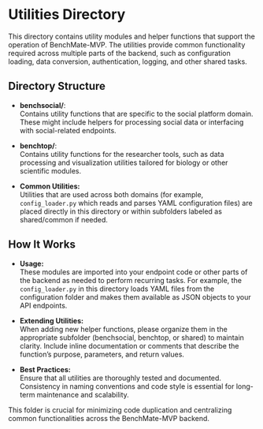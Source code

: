 # Utilities Directory

This directory contains utility modules and helper functions that support the operation of BenchMate-MVP. The utilities provide common functionality required across multiple parts of the backend, such as configuration loading, data conversion, authentication, logging, and other shared tasks.

## Directory Structure

- **benchsocial/**:  
  Contains utility functions that are specific to the social platform domain. These might include helpers for processing social data or interfacing with social-related endpoints.

- **benchtop/**:  
  Contains utility functions for the researcher tools, such as data processing and visualization utilities tailored for biology or other scientific modules.

- **Common Utilities:**  
  Utilities that are used across both domains (for example, `config_loader.py` which reads and parses YAML configuration files) are placed directly in this directory or within subfolders labeled as shared/common if needed.

## How It Works

- **Usage:**  
  These modules are imported into your endpoint code or other parts of the backend as needed to perform recurring tasks. For example, the `config_loader.py` in this directory loads YAML files from the configuration folder and makes them available as JSON objects to your API endpoints.

- **Extending Utilities:**  
  When adding new helper functions, please organize them in the appropriate subfolder (benchsocial, benchtop, or shared) to maintain clarity. Include inline documentation or comments that describe the function’s purpose, parameters, and return values.

- **Best Practices:**  
  Ensure that all utilities are thoroughly tested and documented. Consistency in naming conventions and code style is essential for long-term maintenance and scalability.

This folder is crucial for minimizing code duplication and centralizing common functionalities across the BenchMate-MVP backend.

